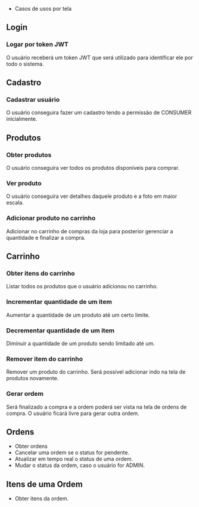 - Casos de usos por tela

## Login
### Logar por token JWT
O usuário receberá um token JWT que será utilizado para identificar ele por todo o sistema.

## Cadastro
### Cadastrar usuário
O usuário conseguira fazer um cadastro tendo a permissão de CONSUMER inicialmente.

## Produtos
### Obter produtos
O usuário conseguira ver todos os produtos disponíveis para comprar.

### Ver produto
O usuário conseguira ver detalhes daquele produto e a foto em maior escala.

### Adicionar produto no carrinho
Adicionar no carrinho de compras da loja para posterior gerenciar a quantidade e finalizar a compra.

## Carrinho
### Obter itens do carrinho
Listar todos os produtos que o usuário adicionou no carrinho.

### Incrementar quantidade de um item
Aumentar a quantidade de um produto até um certo limite.

### Decrementar quantidade de um item
Diminuir a quantidade de um produto sendo limitado até um.

### Remover item do carrinho
Remover um produto do carrinho. Será possível adicionar indo na tela de produtos novamente.

### Gerar ordem
Será finalizado a compra e a ordem poderá ser vista na tela de ordens de compra. O usuário ficará livre para gerar outra ordem.

## Ordens
- Obter ordens
- Cancelar uma ordem se o status for pendente.
- Atualizar em tempo real o status de uma ordem.
- Mudar o status da ordem, caso o usuário for ADMIN.

## Itens de uma Ordem
- Obter itens da ordem.